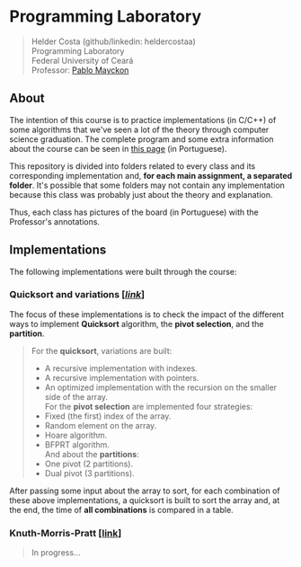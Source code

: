 # Programming Laboratory
> Helder Costa (github/linkedin: heldercostaa)  
> Programming Laboratory  
> Federal University of Ceará  
> Professor: [Pablo Mayckon](http://dc.ufc.br/~pablo/index_en.html)  

## About
The intention of this course is to practice implementations (in C/C++) of some algorithms that we've seen a lot of the theory through computer science graduation. The complete program and some extra information about the course can be seen in [this page](http://dc.ufc.br/~pablo/2019-1/lp/) (in Portuguese).  

This repository is divided into folders related to every class and its corresponding implementation and, **for each main assignment, a separated folder**. It's possible that some folders may not contain any implementation because this class was probably just about the theory and explanation.  

Thus, each class has pictures of the board (in Portuguese) with the Professor's annotations.  

## Implementations
The following implementations were built through the course:  

### Quicksort and variations [[_link_](https://github.com/heldercostaa/lab-programacao-course/tree/master/quicksort)]
The focus of these implementations is to check the impact of the different ways to implement **Quicksort** algorithm, the **pivot selection**, and the **partition**.  

> For the **quicksort**, variations are built: 
> - A recursive implementation with indexes.
> - A recursive implementation with pointers.
> - An optimized implementation with the recursion on the smaller side of the array.  
> For the **pivot selection** are implemented four strategies: 
> - Fixed (the first) index of the array.
> - Random element on the array.
> - Hoare algorithm.
> - BFPRT algorithm.  
> And about the **partitions**: 
> - One pivot (2 partitions).
> - Dual pivot (3 partitions).  

After passing some input about the array to sort, for each combination of these above implementations, a quicksort is built to sort the array and, at the end, the time of **all combinations** is compared in a table.  

### Knuth-Morris-Pratt [[link](https://github.com/heldercostaa/lab-programacao-course/tree/master/pattern-search)]
> In progress...  

